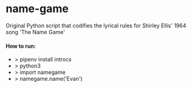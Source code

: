 # name-game
Original Python script that codifies the lyrical rules for Shirley Ellis' 1964 song 'The Name Game'

#### How to run:
- &gt; pipenv install introcs 
- &gt; python3 
- &gt; import namegame 
- &gt; namegame.name('Evan') 
